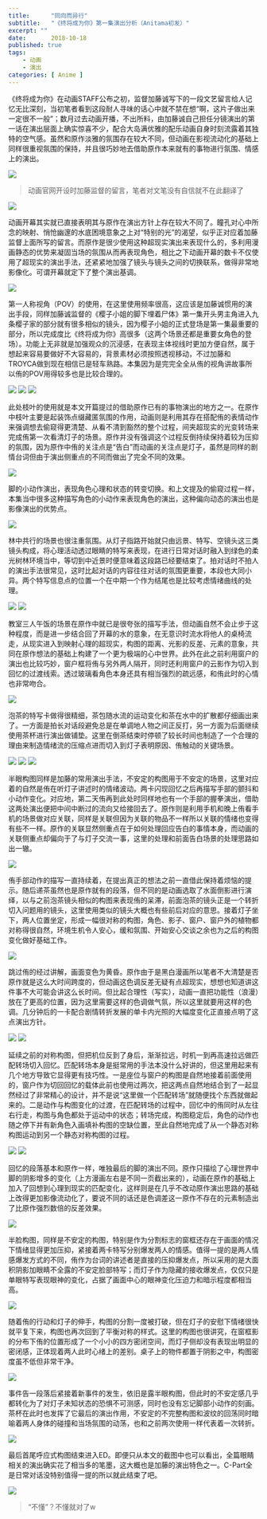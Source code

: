 ```yaml
---
title:      "同向而异行"
subtitle:   "《终将成为你》第一集演出分析（Anitama初发）"
excerpt: ""
date:       2018-10-18
published: true 
tags:
    - 动画
    - 演出
categories: [ Anime ]
---
```


《终将成为你》在动画STAFF公布之初，监督加藤诚写下的一段文艺留言给人记忆无比深刻，当初笔者看到这段耐人寻味的话心中就不禁在想“啊，这片子做出来一定很不一般”；数月过去动画开播，不出所料，由加藤诚自己担任分镜演出的第一话在演出层面上确实惊喜不少，配合大岛满优雅的配乐动画自身时刻流露着其独特的空气感。虽然和原作淡雅的氛围存在较大不同，但动画在影视流动化的基础上同样很重视氛围的保持，并且很巧妙地去借助原作本来就有的事物进行氛围、情感上的演出。

<img src="http://wx3.sinaimg.cn/large/97de980aly1fvyaib2pxpj20j10de765.jpg" referrerpolicy="no-referrer" />

> 动画官网开设时加藤监督的留言，笔者对文笔没有自信就不在此翻译了

<img src="http://wx3.sinaimg.cn/large/97de980aly1fvybg0663mj21h70a01kx.jpg" referrerpolicy="no-referrer" />

动画开幕其实就已直接表明其与原作在演出方针上存在较大不同了。瞳孔对心中所念的映射、悄怆幽邃的水底困境意象之上对“特别的光”的渴望，似乎正对应着加藤监督上面所写的留言。而原作是很少使用这种超现实演出来表现什么的，多利用漫画静态的优势来凝固当场的氛围从而再表现角色，相比之下动画开幕的数卡不仅使用了超现实的演出手法，还紧紧地加强了镜头与镜头之间的切换联系，做得非常地影像化。可谓开幕就定下了整个演出基调。

<img src="http://wx3.sinaimg.cn/large/97de980aly1fvycbzss6ij21hb0a04qp.jpg" referrerpolicy="no-referrer" />

第一人称视角（POV）的使用，在这里使用频率很高，这应该是加藤诚惯用的演出手段，同样加藤诚监督的《樱子小姐的脚下埋着尸体》第一集开头男主角进入九条樱子家的部分就有很多相似的镜头，因为樱子小姐的正式登场是第一集最重要的部分，所以完成度比《终将成为你》高很多（这两个场景还都是重要女角色的登场）。功能上无非就是加强观众的沉浸感，在表现主体视线时更加方便自然，属于想起来容易要做好不大容易的，背景素材必须按照透视移动，不过加藤和TROYCA做到现在相信已是轻车熟路。本集因为是完完全全从侑的视角讲故事所以侑的POV用得较多也是比较合理的。

<img src="http://wx3.sinaimg.cn/large/97de980aly1fvycu7bmxvj21h90a0b29.jpg" referrerpolicy="no-referrer" />

<img src="http://wx3.sinaimg.cn/large/97de980aly1fvyd8ubyqaj216l0nvnpd.jpg" referrerpolicy="no-referrer" />

<img src="http://wx3.sinaimg.cn/large/97de980aly1fvycwwuug8j20hj0ds155.jpg" referrerpolicy="no-referrer" />

此处枝叶的使用就是本文开篇提过的借助原作已有的事物演出的地方之一。在原作中枝叶主要是起装饰点缀藏匿氛围的作用，动画则是利用其存在搭配侑的表情动作来强调想去偷窥得更清楚、从看不清到豁然的整个过程，间夹超现实的光变转场来完成侑第一次看清灯子的场景。原作并没有强调这个过程反倒持续保持着较为压抑的氛围，因为原作中侑的关注点是“告白”而动画的关注点是灯子，虽然是同样的剧情台词但由于演出侧重点的不同而做出了完全不同的效果。

<img src="http://wx3.sinaimg.cn/large/97de980aly1fvydnobwh8j21do0e0e81.jpg" referrerpolicy="no-referrer" />

脚的小动作演出，表现角色心理和状态的转变切换。和上文提及的偷窥过程一样，本集当中很多这种描写角色的小动作来表现角色的演出，这种偏向动态的演出也是影像演出的优势点。

<img src="http://wx3.sinaimg.cn/large/97de980aly1fvye0p4p05j21h80jxe82.jpg" referrerpolicy="no-referrer" />

林中共行的场景也很注重氛围。从灯子指路开始就只由远景、特写、空镜头这三类镜头构成，将心理活动透过眼睛的特写来表现，在进行日常对话时融入到绿色的柔光树林环境当中，等切到中近景时便意味着这段路已经要结束了。拍对话时不拍人的演出手法很常见，这时比起对话的内容往往对话的氛围更重要，本段也大同小异。两个特写信息点的位置一个在中期一个作为结尾也是比较考虑情绪曲线的处理。

<img src="http://wx3.sinaimg.cn/large/97de980aly1fvyfpevbn6j216m0nvqv5.jpg" referrerpolicy="no-referrer" />

<img src="http://wx3.sinaimg.cn/large/97de980aly1fvyfqd0ytbj20h20e1dsa.jpg" referrerpolicy="no-referrer" />

教室三人午饭的场景在原作中就已是很夸张的描写手法，但动画自然不会止步于这种程度，而是进一步结合回了开幕的水的意象，在无意识时流水将他人的桌椅流走，从现实进入到映射心理的超现实，构图的距离、光影的反差、元素的意象，共同在原作想法的基础上构建了一个更为极端的心中世界。此外在此之前利用窗户的演出也比较巧妙，窗户框将侑与另外两人隔开，同时还利用窗户的云影作为切入到回忆的过渡线索。透过玻璃看角色本身还具有相当强烈的疏远感，和侑此时的心情也非常吻合。

<img src="http://wx3.sinaimg.cn/large/97de980aly1fvyg8m4soej216m0nvb2a.jpg" referrerpolicy="no-referrer" />

泡茶的特写卡做得很精细，茶包随水流的运动变化和茶在水中的扩散都仔细画出来了。一方面是拍长对话段避免总是在单调地人物之间正反打，另一方面为后面继续使用茶杯进行演出做铺垫。这里在倒茶结束时停顿了较长时间也制造了一个合理的理由来制造情绪流的压缩点进而切入到灯子表明原因、侑触动的关键场景。

<img src="http://wx3.sinaimg.cn/large/97de980aly1fvygnea68jj216i0nzkjl.jpg" referrerpolicy="no-referrer" />

<img src="http://wx3.sinaimg.cn/large/97de980aly1fvyh01de34j21ha09wkfk.jpg" referrerpolicy="no-referrer" />

<img src="http://wx3.sinaimg.cn/large/97de980aly1fvyh2n0zepj207y08r40y.jpg" referrerpolicy="no-referrer" />

半眼构图同样是加藤的常用演出手法，不安定的构图用于不安定的场景，这里对应着的自然是侑在听灯子讲述时的情绪波动。两卡闪现回忆之后再描写手部的颤抖和小动作变化。对应地，第二天侑再到此处时同样地也有一个手部的握拳演出，借助这两处演出便把中间中断过的流向又给接回去了。原作则是利用手机和晚上侑看手机的场景做对应关联，同样是关联但因为关联的物品不一样所以关联的情绪也变得有些不一样。原作的关联显然侧重点在于如何处理回应告白的事情本身，而动画的关联侧重点却偏向于了与灯子交流一事，这里的处理和前面告白场景的处理思路如出一辙。

<img src="http://wx3.sinaimg.cn/large/97de980aly1fvyodnp220j21h60a04qp.jpg" referrerpolicy="no-referrer" />

侑手部动作的描写一直持续着，在提出真正的想法之前一直借此保持着烦恼的提示。随后递茶虽然也是原作就有的段落，但不同的是动画选取了水面倒影进行演绎，以与之前泡茶镜头相似的构图来表现侑的呆滞，前面泡茶的镜头正是一个转折切入问题用的镜头，这里使用类似的镜头大概也有些前后对应的意思。接着灯子坐下，两人位置坐定，形成一幅很对称的构图，角色、影子、窗户、窗户外的植物都对称得很自然，环境生机令人安心，缓和氛围、开始安心交谈之余也为之后的构图变化做好基础工作。

<img src="http://wx3.sinaimg.cn/large/97de980aly1fvyp06njcij20zk0k0e81.jpg" referrerpolicy="no-referrer" />

跳过侑的经过讲解，画面变色为黄昏。原作由于是黑白漫画所以笔者不大清楚是否原作就是这么大时间跨度的，但动画这色调反差无疑有点超现实，想想也知道讲这件事不大可能会讲这么长时间。但比起合理性（写实），动画一直把功能性（浪漫）放在了更高的位置，因为这里需要这样的色调做气氛，所以这里就要用这样的色调。几分钟后的一卡配合剧情转折发展的单卡内光照的大幅度变化正直接点明了这点演出方针。

<img src="http://wx3.sinaimg.cn/large/97de980aly1fvyp65eftwj216j0c04qp.jpg" referrerpolicy="no-referrer" />

<img src="http://wx3.sinaimg.cn/large/97de980aly1fvypemmqt9j20hs0tob11.jpg" referrerpolicy="no-referrer" />

延续之前的对称构图，但把机位反到了身后，渐渐拉远，时机一到再高速拉远做匹配转场切入回忆。匹配转场本身是挺常用的手法本没什么好讲的，但这里用起来有几个地方导致它显得更有技巧性。一是座位与窗户的构图是自然地接着前面使用的，窗户作为切回回忆的载体此前也使用过两次，把这两点自然地结合到了一起显然经过了非常精心的设计，并不是说“这里做一个匹配转场”就随便找个东西就做起来的。二是动作与构图变化的过渡，在匹配转场的过程中，回忆中的侑同时从左往右行走，构图与角色都处于运动中的状态；转场完成，构图稳定后，角色的动作也随之停下并有新角色入画填补构图的空缺位置，至此自然地完成了从一个静态对称构图运动到另一个静态对称构图的过程。

<img src="http://wx3.sinaimg.cn/large/97de980agy1fvypxcra9lj216j0ntqv5.jpg" referrerpolicy="no-referrer" />

<img src="http://wx3.sinaimg.cn/large/97de980aly1fvyq005774j20gy0phtoi.jpg" referrerpolicy="no-referrer" />

回忆的段落基本和原作一样，唯独最后的脚的演出不同。原作只描绘了心理世界中脚的阴影增多的变化（上方漫画左右是不同一页截出来的），动画在原作的基础上加入了回想到心理到现实的匹配变化，这样则是在几乎不改动原作演出思路的基础上改得更加影像流动化了，要说不同的话还是色调差这一原作不存在的元素制造出了比原作强烈数倍的反差效果。

<img src="http://wx3.sinaimg.cn/large/97de980aly1fvyqn4jzj7j21dp0rse82.jpg" referrerpolicy="no-referrer" />

半脸构图，同样是不安定的构图，特别是作为分割标志的窗框还存在于画面的情况下情绪显得更加压抑，紧接着两卡特写分别爆发两人的情感。值得一提的是两人情感爆发方式的不同，侑作为台词的讲述者是直接的压抑爆发点，所以采用的是大面积阴影加眼睛不全露的不安定脸部特写；而灯子作为隐藏的接收爆发点，仅仅只是单眼特写表现眼神的变化，占据了画面中心的眼神变化压迫力和暗示程度都相当高。

<img src="http://wx3.sinaimg.cn/large/97de980aly1fvyr2fzq6qj21dr0e0npd.jpg" referrerpolicy="no-referrer" />

随着侑的行动和灯子的伸手，构图的分割一度被打破，但在灯子的安慰下情绪很快就平复下来，构图也再次回到了平衡对称的样式。这里的构图也很讲究，在窗框影的分布下侑的位置形成了一个小小的四方密闭空间，而灯子侧却没有表现出明显的密闭感，正体现着两人此时心绪上的差别。桌子上的物件都置于阴影之中，构图密度虽不低但非常干净。

<img src="http://wx3.sinaimg.cn/large/97de980agy1fvyripyay5j216m0nw1ky.jpg" referrerpolicy="no-referrer" />

事件告一段落后紧接着新事件的发生，依旧是露半眼构图，但此时的不安定感几乎都转化为了对灯子未知状态的恐惧不可测感，同时也没有忘记脚部小动作的刻画。茶杯在此时也发挥了它最后的演出作用，不安定的不完整构图和波纹的回荡同时暗喻着两人身体的碰撞和当场氛围的动荡，也和之前两次使用一样代表着一次转折。

<img src="http://wx3.sinaimg.cn/large/97de980aly1fvyruit834j21dr0e0b29.jpg" referrerpolicy="no-referrer" />

最后首尾呼应式构图结束进入ED。即便只从本文的截图中也可以看出，全篇眼睛相关的演出确实花了相当多的笔墨，这大概也是加藤的演出特色之一。C-Part全是日常对话没特别值得一提的所以就此结束了吧。

<img src="http://wx3.sinaimg.cn/large/97de980aly1fvys2buh0aj20zk0k0b29.jpg" referrerpolicy="no-referrer" />

> “不懂”？不懂就对了w
